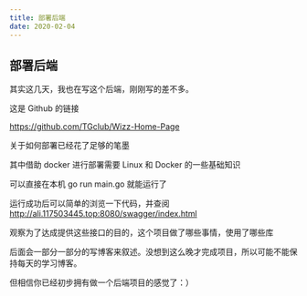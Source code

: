 ```yaml
---
title: 部署后端
date: 2020-02-04
---
```


## 部署后端

其实这几天，我也在写这个后端，刚刚写的差不多。

这是 Github 的链接

<https://github.com/TGclub/Wizz-Home-Page>

关于如何部署已经花了足够的笔墨

其中借助 docker 进行部署需要 Linux 和 Docker 的一些基础知识

可以直接在本机 go run main.go 就能运行了

运行成功后可以简单的浏览一下代码，并查阅<http://ali.117503445.top:8080/swagger/index.html>

观察为了达成提供这些接口的目的，这个项目做了哪些事情，使用了哪些库

后面会一部分一部分的写博客来叙述。没想到这么晚才完成项目，所以可能不能保持每天的学习博客。

但相信你已经初步拥有做一个后端项目的感觉了：）
